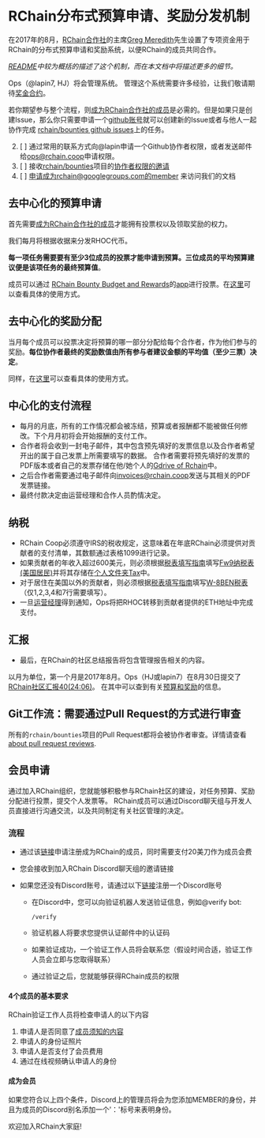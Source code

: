 # RChain分布式预算申请、奖励分发机制

在2017年的8月，[RChain合作社](https://rchain.coop)的主席[Greg Meredith][LGM]先生设置了专项资金用于RChain的分布式预算申请和奖励系统，以便RChain的成员共同合作。

_[README][README]中较为概括的描述了这个机制，而在本文档中将描述更多的细节。_

Ops（@lapin7, HJ）将会管理系统。 管理这个系统需要许多经验，让我们敬请期待[奖金合约](https://github.com/rchain/bounties/labels/bounty-contract)。

<!-- 2. [ ] 这是在Discord上奖金相关的频道:
![image](https://user-images.githubusercontent.com/1913335/32598502-3f0ddc98-c53a-11e7-85e9-f95fc799dede.png) -->

[LGM]: https://github.com/rchain/bounties/wiki/Greg-Meredith
[README]: https://github.com/rchain/Members/blob/master/README.md

若你期望参与整个流程，则[成为RChain合作社的成员](#会员申请)是必需的。但是如果只是创建Issue，那么你只需要申请一个[github账号](https://github.com/join)就可以创建新的Issue或者与他人一起协作完成 [rchain/bounties github issues](https://github.com/rchain/bounties/issues/)上的任务。

2. [ ] 通过常用的联系方式向@lapin申请一个Github协作者权限，或者发送邮件给[ops@rchain.coop](ops@rchain.coop)申请权限。
3. [ ] 接收[rchain/bounties](https://github.com/rchain/bounties)项目的[协作者权限的邀请](https://github.com/rchain/bounties/invitations)  
4. [ ] 申请成为rchain@googlegroups.com的[member](https://groups.google.com/forum/#!pendingmember/rchain/join) 来访问我们的文档

## 去中心化的预算申请

首先需要[成为RChain合作社的成员](#会员申请)才能拥有投票权以及领取奖励的权力。

我们每月将根据收据来分发RHOC代币。

**每一项任务需要要有至少3位成员的投票才能申请到预算。三位成员的平均预算建议便是该项任务的最终预算值**。

成员可以通过 [RChain Bounty Budget and Rewards](https://rewards.rchain.coop/)的[app](https://rewards.rchain.coop/)进行投票。在[这里][howto]可以查看具体的使用方式。

[ howto ]: https://github.com/rchain/bounties/wiki/How-To-Use-the-Budget-Rewards-Web-App

## 去中心化的奖励分配

当月每个成员可以投票决定将预算的哪一部分分配给每个合作者，作为他们参与的奖励。**每位协作者最终的奖励数值由所有参与者建议金额的平均值（至少三票）决定**。

同样，在[这里][howto]可以查看具体的使用方式。

## 中心化的支付流程

* 每月的月底，所有的工作情况都会被冻结，预算或者报酬都不能被做任何修改。下个月月初将会开始报酬的支付工作。
* 合作者将会收到一封电子邮件，其中包含预先填好的发票信息以及合作者希望开出的属于自己发票上所需要填写的数据。 合作者需要将预先填好的发票的PDF版本或者自己的发票存储在他/她个人的[Gdrive of Rchain](https://drive.google.com/drive/folders/0B5I9qM5f_1cfeUZoV01EYjdmOEE)中。
* 之后合作者需要通过电子邮件向[invoices@rchain.coop](mailto:invoices@rchain.coop)发送与其相关的PDF发票链接。
* 最终付款决定由运营经理和合作人员酌情决定。

## 纳税

* RChain Coop必须遵守IRS的税收规定，这意味着在年底RChain必须提供对贡献者的支付清单，其数额通过表格1099进行记录。
* 如果贡献者的年收入超过600美元，则必须根据[税表填写指南](https://www.irs.gov/instructions/iw9/index.html)填写[Fw9纳税表(美国居民)](https://www.irs.gov/pub/irs-pdf/fw9.pdf)并将其存储在[个人文件夹Tax](https://drive.google.com/drive/folders/0B5I9qM5f_1cfeUZoV01EYjdmOEE)中。
* 对于居住在美国以外的贡献者，则必须根据[税表填写指南](https://www.irs.gov/instructions/iw8ben)填写[W-8BEN税表](https://www.irs.gov/pub/irs-pdf/fw8ben.pdf)（仅1,2,3,4和7行需要填写）。
* 一旦[运营经理](https://github.com/rchain/bounties/blob/master/CONTRIBUTING/ops@rchain.coop)得到通知，Ops将把RHOC转移到贡献者提供的ETH地址中完成支付。

## 汇报

- 最后，在RChain的社区总结报告将包含管理报告相关的内容。

以月为单位，第一个月是2017年8月。Ops（HJ或lapin7）在8月30日提交了[RChain社区汇报40(24:06)](https://www.youtube.com/watch?v=7Li4g4qDF6M&t=1486s)。 在其中可以查到有关[预算和奖励](https://docs.google.com/spreadsheets/d/1uxuxx8YN17KCIWcH1cUoGuSm2hAnIya2iAc6wxoaq1o/edit#gid=1751357908)的信息。

## Git工作流：需要通过Pull Request的方式进行审查

所有的`rchain/bounties`项目的Pull Request都将会被协作者审查。详情请查看[about pull request reviews][PRR].

[PRR]: https://help.github.com/articles/about-pull-request-reviews/

## 会员申请

通过加入RChain组织，您就能够积极参与RChain社区的建设，对任务预算、奖励分配进行投票，提交个人发票等。 RChain成员可以通过Discord聊天组与开发人员直接进行沟通交流，以及共同制定有关社区管理的决定。

### 流程

- 通过该[链接](https://member.rchain.coop/#/sign-up)申请注册成为RChain的成员，同时需要支付20美刀作为成员会费

- 您会接收到加入RChain Discord聊天组的邀请链接

- 如果您还没有Discord账号，请通过以下[链接](https://discordapp.com/)注册一个Discord账号

  - 在Discord中，您可以向验证机器人发送验证信息，例如@verify bot:

    `/verify`

  - 验证机器人将要求您提供认证邮件中的认证码

  - 如果验证成功，一个验证工作人员将会联系您（假设时间合适，验证工作人员会立即与您取得联系）

  - 通过验证之后，您就能够获得RChain成员的权限

#### 4个成员的基本要求

RChain验证工作人员将检查申请人的以下内容

1. 申请人是否同意了[成员须知的内容](https://github.com/rchain/legaldocs/blob/master/Coop%20Membership%20Agreement.pdf)
2. 申请人的身份证照片
3. 申请人是否支付了会员费用
4. 通过在线视频确认申请人的身份

#### 成为会员

如果您符合以上四个条件，Discord上的管理员将会为您添加MEMBER的身份，并且为成员的Discord别名添加一个'：'标号来表明身份。

欢迎加入RChain大家庭!